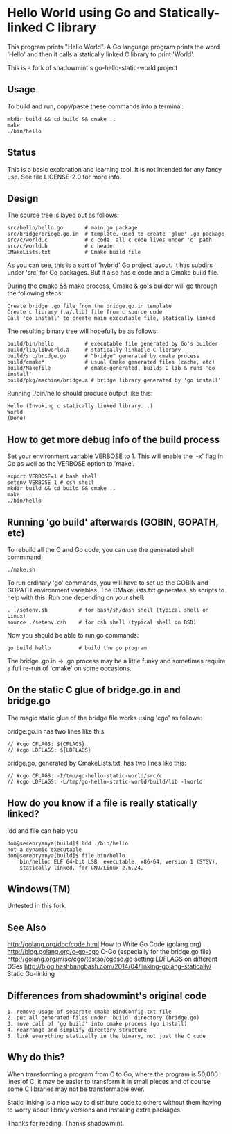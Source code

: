 # Hello World using Go and Statically-linked C library

This program prints "Hello World". A Go language program prints the word 
'Hello' and then it calls a statically linked C library to print 
'World'.

This is a fork of shadowmint's go-hello-static-world project

## Usage

To build and run, copy/paste these commands into a terminal:
   
    mkdir build && cd build && cmake ..
    make
    ./bin/hello

## Status

This is a basic exploration and learning tool. It is not intended for 
any fancy use. See file LICENSE-2.0 for more info.

## Design

The source tree is layed out as follows:

    src/hello/hello.go       # main go package
    src/bridge/bridge.go.in  # template, used to create 'glue' .go package
    src/c/world.c            # c code. all c code lives under 'c' path
    src/c/world.h            # c header
    CMakeLists.txt           # Cmake build file

As you can see, this is a sort of 'hybrid' Go project layout. It 
has subdirs under 'src' for Go packages. But it also has c code and
a Cmake build file.

During the cmake && make process, Cmake & go's builder will go through 
the following steps:

    Create bridge .go file from the bridge.go.in template
    Create c library (.a/.lib) file from c source code
    Call 'go install' to create main executable file, statically linked

The resulting binary tree will hopefully be as follows:

    build/bin/hello          # executable file generated by Go's builder
    build/lib/libworld.a     # statically linkable C library
    build/src/bridge.go      # "bridge" generated by cmake process
    build/cmake*             # usual Cmake generated files (cache, etc)
    build/Makefile           # cmake-generated, builds C lib & runs 'go install'
    build/pkg/machine/bridge.a # bridge library generated by 'go install'

Running ./bin/hello should produce output like this:

    Hello (Invoking c statically linked library...)
    World
    (Done)

## How to get more debug info of the build process

Set your environment variable VERBOSE to 1. This will enable the '-x' 
flag in Go as well as the VERBOSE option to 'make'.

    export VERBOSE=1 # bash shell
    setenv VERBOSE 1 # csh shell
    mkdir build && cd build && cmake ..
    make
    ./bin/hello

## Running 'go build' afterwards (GOBIN, GOPATH, etc)

To rebuild all the C and Go code, you can use the generated shell commmand:

    ./make.sh

To run ordinary 'go' commands, you will have to set up the GOBIN and 
GOPATH environment variables. The CMakeLists.txt generates .sh scripts to 
help with this. Run one depending on your shell:

    . ./setenv.sh          # for bash/sh/dash shell (typical shell on Linux)
    source ./setenv.csh    # for csh shell (typical shell on BSD)

Now you should be able to run go commands:

    go build hello         # build the go program

The bridge .go.in -> .go process may be a little funky and sometimes require
a full re-run of 'cmake' on some occasions.
 
## On the static C glue of bridge.go.in and bridge.go

The magic static glue of the bridge file works using 'cgo' as follows:

bridge.go.in has two lines like this:

    // #cgo CFLAGS: ${CFLAGS}
    // #cgo LDFLAGS: ${LDFLAGS}

bridge.go, generated by CmakeLists.txt, has two lines like this:

    // #cgo CFLAGS: -I/tmp/go-hello-static-world/src/c
    // #cgo LDFLAGS: -L/tmp/go-hello-static-world/build/lib -lworld

## How do you know if a file is really statically linked?

ldd and file can help you

    don@serebryanya[build]$ ldd ./bin/hello 
	not a dynamic executable
    don@serebryanya[build]$ file bin/hello 
        bin/hello: ELF 64-bit LSB  executable, x86-64, version 1 (SYSV), 
        statically linked, for GNU/Linux 2.6.24, 

## Windows(TM)

Untested in this fork.

## See Also

<http://golang.org/doc/code.html> How to Write Go Code (golang.org)
<http://blog.golang.org/c-go-cgo> C-Go (especially for the bridge.go file)
<http://golang.org/misc/cgo/testso/cgoso.go> setting LDFLAGS on different OSes
<http://blog.hashbangbash.com/2014/04/linking-golang-statically/> Static Go-linking

## Differences from shadowmint's original code

    1. remove usage of separate cmake BindConfig.txt file
    2. put all generated files under 'build' directory (bridge.go)
    3. move call of 'go build' into cmake process (go install)
    4. rearrange and simplify directory structure
    5. link everything statically in the binary, not just the C code

## Why do this?

When transforming a program from C to Go, where the program is
50,000 lines of C, it may be easier to transform it in small pieces
and of course some C libraries may not be transformable ever. 

Static linking is a nice way to distribute code to others without them
having to worry about library versions and installing extra packages. 

Thanks for reading. Thanks shadowmint.


